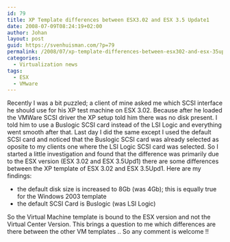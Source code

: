 ```yaml
---
id: 79
title: XP Template differences between ESX3.02 and ESX 3.5 Update1
date: 2008-07-09T08:24:19+02:00
author: Johan
layout: post
guid: https://svenhuisman.com/?p=79
permalink: /2008/07/xp-template-differences-between-esx302-and-esx-35update1/
categories:
  - Virtualization news
tags:
  - ESX
  - VMware
---
```

Recently I was a bit puzzled; a client of mine asked me which SCSI interface he should use for his XP test machine on ESX 3.02. Because after he loaded the VMWare SCSI driver the XP setup told him there was no disk present. I told him to use a Buslogic SCSI card instead of the LSI Logic and everything went smooth after that. Last day I did the same except I used the default SCSI<!--more--> card and noticed that the Buslogic SCSI card was already selected as oposite to my clients one where the LSI Logic SCSI card was selected. So I started a little investigation and found that the difference was primarily due to the ESX version (ESX 3.02 and ESX 3.5Upd1) there are some differences between the XP template of ESX 3.02 and ESX 3.5Upd1. Here are my findings:

  * the default disk size is increased to 8Gb (was 4Gb); this is equally true for the Windows 2003 template
  * the default SCSI Card is Buslogic (was LSI Logic)

So the Virtual Machine template is bound to the ESX version and not the Virtual Center Version. This brings a question to me which differences are there between the other VM templates .. So any comment is welcome !!
